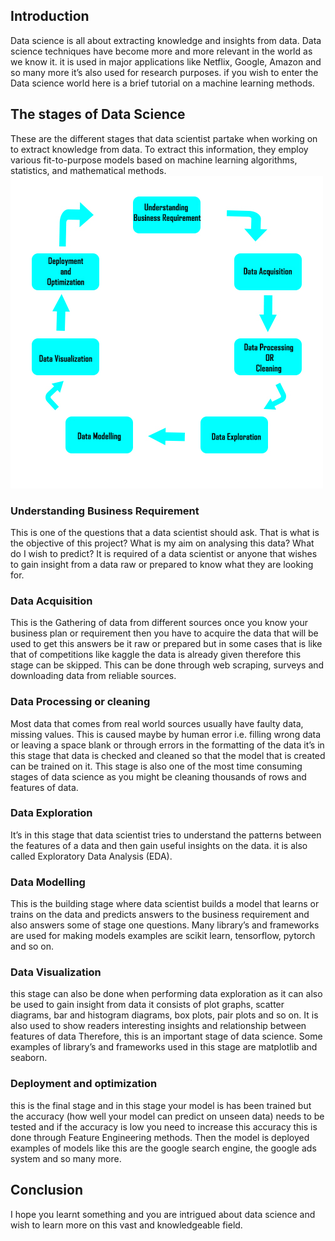 ## Introduction
Data science is all about extracting knowledge and insights from data. 
Data science techniques have become more and more relevant in the world as we know it.
it is used in major applications like Netflix, Google, Amazon and so many more it’s also used for research purposes. 
if you wish to enter the Data science world here is a brief tutorial on a machine learning methods.
## The stages of Data Science
These are the different stages that data scientist partake when working on  to extract knowledge from data. To extract this information,
they employ various fit-to-purpose models based on machine learning algorithms, statistics, and mathematical methods.
![image title](./data-stages1.jpg)
### Understanding Business Requirement
This is one of the questions that a data scientist should ask. That is what is the objective of this project? What is my aim on analysing this data? What do I wish to predict? It is required of a data scientist or anyone that wishes to gain insight from a data raw or prepared to know what they are looking for.
### Data Acquisition
This is the Gathering of data from different sources once you know your business plan or requirement then you have to acquire the data that will be used to get this answers be it raw or prepared but in some cases that is like that of competitions like kaggle the data is already given therefore this stage can be skipped.
This can be done through web scraping, surveys and downloading data from reliable sources.
### Data Processing or cleaning
Most data that comes from real world sources usually have faulty data, missing values. This is caused maybe by human error i.e. filling wrong data or leaving a space blank or through errors in the formatting of the data it’s in this stage that data is checked and cleaned so that the model that is created can be trained on it. This stage is also one of the most time consuming stages of data science as you might be cleaning thousands of rows and features of data.
### Data Exploration
It’s in this stage that data scientist tries to understand the patterns between the features of a data and then gain useful insights on the data. 
it is also called Exploratory Data Analysis (EDA).
### Data Modelling
This is the building stage where data scientist builds a model that learns or trains on the data and predicts answers to the business requirement and also answers some of stage one questions. Many library’s and frameworks are used for making models examples are scikit learn, tensorflow, pytorch and so on. 
### Data Visualization
this stage can also be done when performing data exploration as it can also be used to gain insight from data it consists of plot graphs, scatter diagrams, bar and histogram diagrams, box plots, pair plots and so on.
It is also used to show readers interesting insights and relationship between features of data 
Therefore, this is an important stage of data science. Some examples of library’s and frameworks used in this stage are matplotlib and seaborn.
### Deployment and optimization
 this is the final stage and in this stage your model is has been trained but the accuracy (how well your model can predict on unseen data) needs to be tested and if the accuracy is low you need to increase this accuracy this is done through Feature Engineering methods. Then the model is deployed examples of models like this are the google search engine, the google ads system and so many more.
 ## Conclusion
 I hope you learnt something and you are intrigued about data science and wish to learn more on this vast and knowledgeable field.
